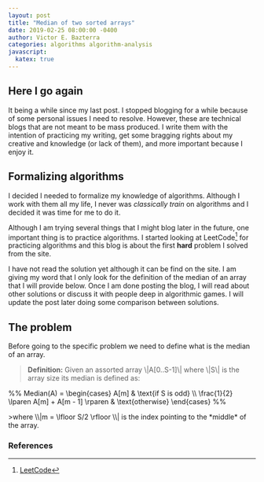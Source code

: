 ```yaml
---
layout: post
title: "Median of two sorted arrays"
date: 2019-02-25 08:00:00 -0400
author: Victor E. Bazterra
categories: algorithms algorithm-analysis
javascript:
  katex: true
---
```


## Here I go again

It being a while since my last post. I stopped blogging for a while because of some personal issues I need to resolve. However, these are technical blogs that are not meant to be mass produced. I write them with the intention of practicing my writing, get some bragging rights about my creative and knowledge (or lack of them), and more important because I enjoy it.

## Formalizing algorithms

I decided I needed to formalize my knowledge of algorithms. Although I work with them all my life, I never was *classically train* on algorithms and I decided it was time for me to do it.

Although I am trying several things that I might blog later in the future, one important thing is to practice algorithms. I started looking at LeetCode[^1] for practicing algorithms and this blog is about the first **hard** problem I solved from the site.

I have not read the solution yet although it can be find on the site. I am giving my word that I only look for the definition of the median of an array that I will provide below. Once I am done posting the blog, I will read about other solutions or discuss it with people deep in algorithmic games. I will update the post later doing some comparison between solutions.

## The problem

Before going to the specific problem we need to define what is the median of an array.

> **Definition:** Given an assorted array \\|A[0..S-1]\\| where \\|S\\| is the array size its median is defined as:
<p>%%
Median(A) = \begin{cases}
A[m] & \text{if S is odd} \\
\frac{1}{2} \lparen A[m] + A[m - 1] \rparen  & \text{otherwise}
\end{cases}
%%</p>
>where \\|m = \lfloor S/2 \rfloor \\| is the index pointing to the *middle* of the array.

### References

[^1]: [LeetCode](https://leetcode.com/)
